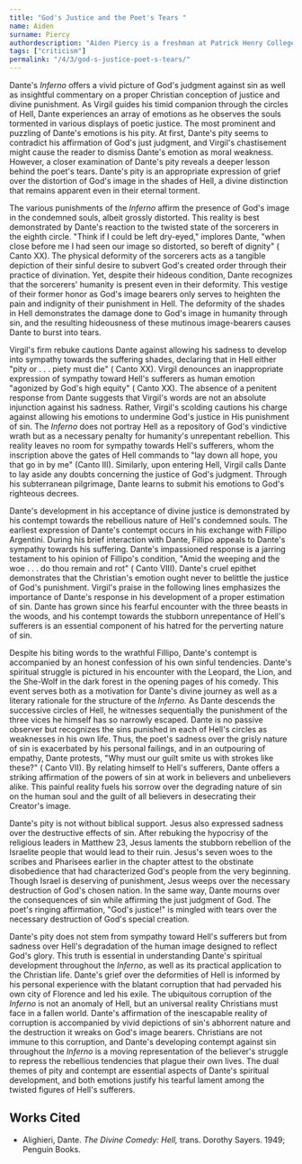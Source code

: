 ```yaml
---
title: "God's Justice and the Poet's Tears "
name: Aiden
surname: Piercy
authordescription: "Aiden Piercy is a freshman at Patrick Henry College."
tags: ["criticism"]
permalink: "/4/3/god-s-justice-poet-s-tears/"
---
```


Dante's *Inferno* offers a vivid picture of God's judgment against sin
as well as insightful commentary on a proper Christian conception of
justice and divine punishment. As Virgil guides his timid companion
through the circles of Hell, Dante experiences an array of emotions as
he observes the souls tormented in various displays of poetic justice.
The most prominent and puzzling of Dante's emotions is his pity. At
first, Dante's pity seems to contradict his affirmation of God's just
judgment, and Virgil's chastisement might cause the reader to dismiss
Dante's emotion as moral weakness. However, a closer examination of
Dante's pity reveals a deeper lesson behind the poet's tears. Dante's
pity is an appropriate expression of grief over the distortion of God's
image in the shades of Hell, a divine distinction that remains apparent
even in their eternal torment. 

The various punishments of the *Inferno* affirm the presence of God's
image in the condemned souls, albeit grossly distorted. This reality is
best demonstrated by Dante's reaction to the twisted state of the
sorcerers in the eighth circle. "Think if I could be left dry-eyed,"
implores Dante, "when close before me I had seen our image so distorted,
so bereft of dignity" ( Canto XX). The physical deformity of the
sorcerers acts as a tangible depiction of their sinful desire to subvert
God's created order through their practice of divination. Yet, despite
their hideous condition, Dante recognizes that the sorcerers' humanity
is present even in their deformity. This vestige of their former honor
as God's image bearers only serves to heighten the pain and indignity of
their punishment in Hell. The deformity of the shades in Hell
demonstrates the damage done to God's image in humanity through sin, and
the resulting hideousness of these mutinous image-bearers causes Dante
to burst into tears.  

Virgil's firm rebuke cautions Dante against allowing his sadness to
develop into sympathy towards the suffering shades, declaring that in
Hell either "pity or . . . piety must die" ( Canto XX). Virgil denounces
an inappropriate expression of sympathy toward Hell's sufferers as human
emotion "agonized by God's high equity" ( Canto XX). The absence of a
penitent response from Dante suggests that Virgil's words are not an
absolute injunction against his sadness. Rather, Virgil's scolding
cautions his charge against allowing his emotions to undermine God's
justice in His punishment of sin. The *Inferno* does not portray Hell as
a repository of God's vindictive wrath but as a necessary penalty for
humanity's unrepentant rebellion. This reality leaves no room for
sympathy towards Hell's sufferers, whom the inscription above the gates
of Hell commands to "lay down all hope, you that go in by me" (Canto
III). Similarly, upon entering Hell, Virgil calls Dante to lay aside any
doubts concerning the justice of God's judgment. Through his
subterranean pilgrimage, Dante learns to submit his emotions to God's
righteous decrees.  

Dante's development in his acceptance of divine justice is demonstrated
by his contempt towards the rebellious nature of Hell's condemned souls.
The earliest expression of Dante's contempt occurs in his exchange with
Fillipo Argentini. During his brief interaction with Dante, Fillipo
appeals to Dante's sympathy towards his suffering. Dante's impassioned
response is a jarring testament to his opinion of Fillipo's condition,
"Amid the weeping and the woe . . . do thou remain and rot" ( Canto
VIII). Dante's cruel epithet demonstrates that the Christian's emotion
ought never to belittle the justice of God's punishment. Virgil's praise
in the following lines emphasizes the importance of Dante's response in
his development of a proper estimation of sin. Dante has grown since his
fearful encounter with the three beasts in the woods, and his contempt
towards the stubborn unrepentance of Hell's sufferers is an essential
component of his hatred for the perverting nature of sin. 

Despite his biting words to the wrathful Fillipo, Dante's contempt is
accompanied by an honest confession of his own sinful tendencies.
Dante's spiritual struggle is pictured in his encounter with the
Leopard, the Lion, and the She-Wolf in the dark forest in the opening
pages of his comedy. This event serves both as a motivation for Dante's
divine journey as well as a literary rationale for the structure of the
*Inferno.* As Dante descends the successive circles of Hell, he
witnesses sequentially the punishment of the three vices he himself has
so narrowly escaped. Dante is no passive observer but recognizes the
sins punished in each of Hell's circles as weaknesses in his own life.
Thus, the poet's sadness over the grisly nature of sin is exacerbated by
his personal failings, and in an outpouring of empathy, Dante protests,
"Why must our guilt smite us with strokes like these?" ( Canto VII). By
relating himself to Hell's sufferers, Dante offers a striking
affirmation of the powers of sin at work in believers and unbelievers
alike. This painful reality fuels his sorrow over the degrading nature
of sin on the human soul and the guilt of all believers in desecrating
their Creator's image. 

Dante's pity is not without biblical support. Jesus also expressed
sadness over the destructive effects of sin. After rebuking the
hypocrisy of the religious leaders in Matthew 23, Jesus laments the
stubborn rebellion of the Israelite people that would lead to their
ruin. Jesus's seven woes to the scribes and Pharisees earlier in the
chapter attest to the obstinate disobedience that had characterized
God's people from the very beginning. Though Israel is deserving of
punishment, Jesus weeps over the necessary destruction of God's chosen
nation. In the same way, Dante mourns over the consequences of sin while
affirming the just judgment of God. The poet's ringing affirmation,
"God's justice!" is mingled with tears over the necessary destruction of
God's special creation. 

Dante's pity does not stem from sympathy toward Hell's sufferers but
from sadness over Hell's degradation of the human image designed to
reflect God's glory. This truth is essential in understanding Dante's
spiritual development throughout the *Inferno*, as well as its practical
application to the Christian life. Dante's grief over the deformities of
Hell is informed by his personal experience with the blatant corruption
that had pervaded his own city of Florence and led his exile. The
ubiquitous corruption of the *Inferno* is not an anomaly of Hell, but an
universal reality Christians must face in a fallen world. Dante's
affirmation of the inescapable reality of corruption is accompanied by
vivid depictions of sin's abhorrent nature and the destruction it wreaks
on God's image bearers. Christians are not immune to this corruption,
and Dante's developing contempt against sin throughout the *Inferno* is
a moving representation of the believer's struggle to repress the
rebellious tendencies that plague their own lives. The dual themes of
pity and contempt are essential aspects of Dante's spiritual
development, and both emotions justify his tearful lament among the
twisted figures of Hell's sufferers.    

## Works Cited 

- Alighieri, Dante. *The Divine Comedy: Hell,* trans. Dorothy Sayers.
1949; Penguin Books. 